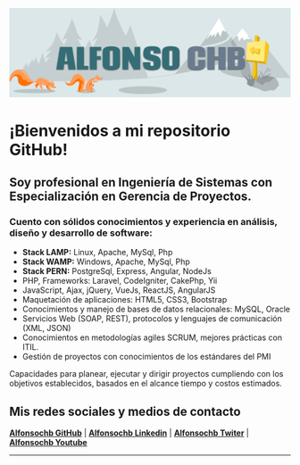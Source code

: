 ![GitHub: Alfonso Chávez Baquero](./img/achb.png)

# ¡Bienvenidos a mi repositorio GitHub!
## Soy profesional en Ingeniería de Sistemas con Especialización en Gerencia de Proyectos.
### Cuento con sólidos conocimientos y experiencia en análisis, diseño y desarrollo de software:
<ul>
    <li><b>Stack LAMP:</b> Linux, Apache, MySql, Php</li>
    <li><b>Stack WAMP:</b> Windows, Apache, MySql, Php</li>
    <li><b>Stack PERN:</b> PostgreSql, Express, Angular, NodeJs</li>
    <li>PHP, Frameworks: Laravel, CodeIgniter, CakePhp, Yii</li>
    <li>JavaScript, Ajax, jQuery, VueJs, ReactJS, AngularJS</li>
    <li>Maquetación de aplicaciones: HTML5, CSS3, Bootstrap</li>
    <li>Conocimientos y manejo de bases de datos relacionales: MySQL, Oracle</li>
    <li>Servicios Web (SOAP, REST), protocolos y lenguajes de comunicación (XML, JSON)</li>
    <li>Conocimientos en metodologías agiles SCRUM, mejores prácticas con ITIL.</li>
    <li>Gestión de proyectos con conocimientos de los estándares del PMI</li>
</ul>

<dl>
    <dt>Capacidades para planear, ejecutar y dirigir proyectos cumpliendo con los objetivos establecidos, basados en el alcance tiempo y costos estimados.</dt>
</dl>

## Mis redes sociales y medios de contacto

[<b>Alfonsochb GitHub</b>](https://github.com/alfonsochb) |
[<b>Alfonsochb Linkedin</b>](https://www.linkedin.com/in/alfonsochb/) | 
[<b>Alfonsochb Twiter</b>](https://twitter.com/alfonsochb) | 
[<b>Alfonsochb Youtube</b>](https://www.youtube.com/channel/UCb8nd0Ckp87sNNMIyrr77qw?view_as=subscriber)

***

